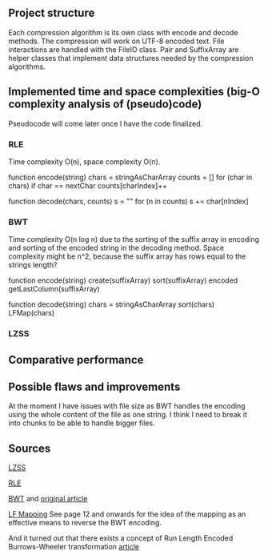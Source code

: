 ## Project structure
Each compression algorithm is its own class with encode and decode methods. The compression will work on UTF-8 encoded text. File interactions are handled with the FileIO class. Pair and SuffixArray are helper classes that implement data structures needed by the compression algorithms.

## Implemented time and space complexities (big-O complexity analysis of (pseudo)code)
Pseudocode will come later once I have the code finalized.

### RLE
Time complexity O(n), space complexity O(n).

function encode(string)
    chars = stringAsCharArray
    counts = []
    for (char in chars) 
        if char == nextChar
            counts[charIndex]++

function decode(chars, counts)
    s = ""
    for (n in counts)
        s += char[nIndex]

### BWT
Time complexity O(n log n) due to the sorting of the suffix array in encoding and sorting of the encoded string in the decoding method. Space complexity might be n^2, because the suffix array has rows equal to the strings length?

function encode(string)
    create(suffixArray)
    sort(suffixArray)
    encoded getLastColumn(suffixArray)

function decode(string)
    chars = stringAsCharArray
    sort(chars)
    LFMap(chars)

### LZSS

## Comparative performance

## Possible flaws and improvements
At the moment I have issues with file size as BWT handles the encoding using the whole content of the file as one string. I think I need to break it into chunks to be able to handle bigger files.

## Sources
[LZSS](https://en.wikipedia.org/wiki/Lempel%E2%80%93Ziv%E2%80%93Storer%E2%80%93Szymanski)

[RLE](https://en.wikipedia.org/wiki/Run-length_encoding)

[BWT](https://en.wikipedia.org/wiki/Burrows%E2%80%93Wheeler_transform) and [original article](https://www.hpl.hp.com/techreports/Compaq-DEC/SRC-RR-124.html)

[LF Mapping](https://web.stanford.edu/class/cs262/archives/notes/lecture4.pdf) See page 12 and onwards for the idea of the mapping as an effective means to reverse the BWT encoding.

And it turned out that there exists a concept of Run Length Encoded Burrows-Wheeler transformation [article](https://drops.dagstuhl.de/opus/volltexte/2017/7321/pdf/LIPIcs-CPM-2017-17.pdf)

